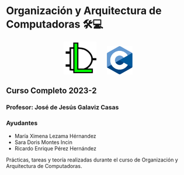 Organización y Arquitectura de Computadoras 🛠💻
=========================================

<p align="center">
  <img src="Teoria/Logisim_Logo.png" width="90" /> &nbsp  &nbsp  &nbsp 
  <img src="Teoria/C_Logo.svg" width="70" /> 
</p>



Curso Completo 2023-2
-------------------------------------------

### Profesor: José de Jesús Galaviz Casas

### Ayudantes

* María Ximena Lezama Hérnandez
* Sara Doris Montes Incin
* Ricardo Enrique Pérez Hernández

Prácticas, tareas y teoría realizadas durante el curso de Organización y Arquitectura de Computadoras.
